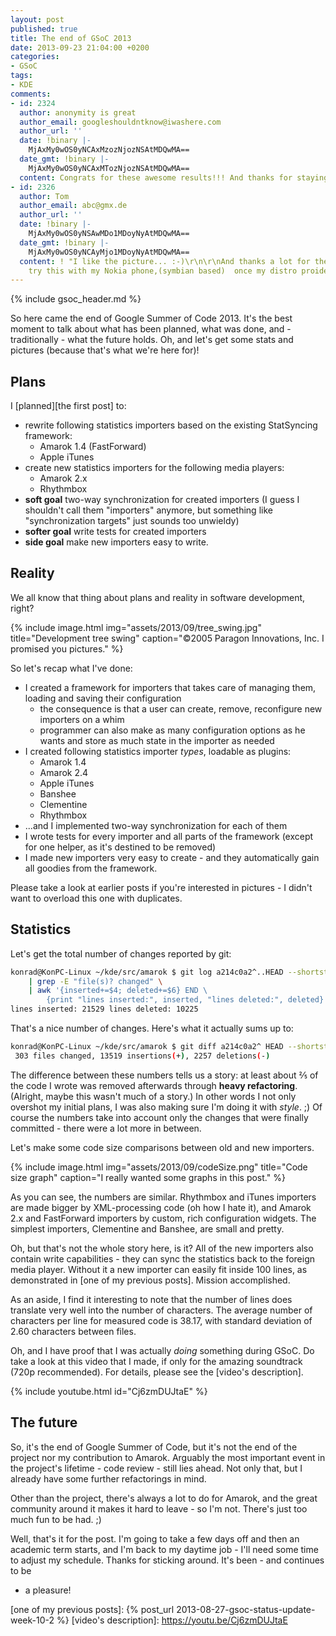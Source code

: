 ```yaml
---
layout: post
published: true
title: The end of GSoC 2013
date: 2013-09-23 21:04:00 +0200
categories:
- GSoC
tags:
- KDE
comments:
- id: 2324
  author: anonymity is great
  author_email: googleshouldntknow@iwashere.com
  author_url: ''
  date: !binary |-
    MjAxMy0wOS0yNCAxMzozNjozNSAtMDQwMA==
  date_gmt: !binary |-
    MjAxMy0wOS0yNCAxMTozNjozNSAtMDQwMA==
  content: Congrats for these awesome results!!! And thanks for staying around :)
- id: 2326
  author: Tom
  author_email: abc@gmx.de
  author_url: ''
  date: !binary |-
    MjAxMy0wOS0yNSAwMDo1MDoyNyAtMDQwMA==
  date_gmt: !binary |-
    MjAxMy0wOS0yNCAyMjo1MDoyNyAtMDQwMA==
  content: ! "I like the picture... :-)\r\n\r\nAnd thanks a lot for the work, I wil
    try this with my Nokia phone,(symbian based)  once my distro proides the packages"
---
```


{% include gsoc_header.md %}

So here came the end of Google Summer of Code 2013. It's the best moment to talk
about what has been planned, what was done, and - traditionally - what the
future holds. Oh, and let's get some stats and pictures (because that's what
we're here for)!

## Plans

I [planned][the first post] to:

* rewrite following statistics importers based on the existing StatSyncing
  framework:
  * Amarok 1.4 (FastForward)
  * Apple iTunes
* create new statistics importers for the following media players:
  * Amarok 2.x
  * Rhythmbox
* **soft goal** two-way synchronization for created importers (I guess I
  shouldn't call them "importers" anymore, but something like "synchronization
  targets" just sounds too unwieldy)
* **softer goal** write tests for created importers
* **side goal** make new importers easy to write.

## Reality

We all know that thing about plans and reality in software development, right?

{% include image.html img="assets/2013/09/tree_swing.jpg" title="Development tree swing" caption="©2005 Paragon Innovations, Inc. I promised you pictures." %}

So let's recap what I've done:

* I created a framework for importers that takes care of managing them, loading
  and saving their configuration
  * the consequence is that a user can create, remove, reconfigure new importers
    on a whim
  * programmer can also make as many configuration options as he wants and store
    as much state in the importer as needed
* I created following statistics importer *types*, loadable as plugins:
  * Amarok 1.4
  * Amarok 2.4
  * Apple iTunes
  * Banshee
  * Clementine
  * Rhythmbox
* ...and I implemented two-way synchronization for each of them
* I wrote tests for every importer and all parts of the framework (except for
  one helper, as it's destined to be removed)
* I made new importers very easy to create - and they automatically gain all
  goodies from the framework.

Please take a look at earlier posts if you're interested in pictures - I didn't
want to overload this one with duplicates.

## Statistics

Let's get the total number of changes reported by git:

```sh
konrad@KonPC-Linux ~/kde/src/amarok $ git log a214c0a2^..HEAD --shortstat \
    | grep -E "file(s)? changed" \
    | awk '{inserted+=$4; deleted+=$6} END \
        {print "lines inserted:", inserted, "lines deleted:", deleted}'
lines inserted: 21529 lines deleted: 10225
```

That's a nice number of changes. Here's what it actually sums up to:

```sh
konrad@KonPC-Linux ~/kde/src/amarok $ git diff a214c0a2^ HEAD --shortstat
 303 files changed, 13519 insertions(+), 2257 deletions(-)
```

The difference between these numbers tells us a story: at least about ⅖ of the
code I wrote was removed afterwards through **heavy refactoring**. (Alright,
maybe this wasn't much of a story.) In other words I not only overshot my
initial plans, I was also making sure I'm doing it with *style*. ;) Of course
the numbers take into account only the changes that were finally committed -
there were a lot more in between.

Let's make some code size comparisons between old and new importers.

{% include image.html img="assets/2013/09/codeSize.png" title="Code size graph" caption="I really wanted some graphs in this post." %}

As you can see, the numbers are similar. Rhythmbox and iTunes importers are made
bigger by XML-processing code (oh how I hate it), and Amarok 2.x and FastForward
importers by custom, rich configuration widgets. The simplest importers,
Clementine and Banshee, are small and pretty.

Oh, but that's not the whole story here, is it? All of the new importers also
contain write capabilities - they can sync the statistics back to the foreign
media player. Without it a new importer can easily fit inside 100 lines, as
demonstrated in [one of my previous posts]. Mission accomplished.

As an aside, I find it interesting to note that the number of lines does
translate very well into the number of characters. The average number of
characters per line for measured code is 38.17, with standard deviation of 2.60
characters between files.

Oh, and I have proof that I was actually *doing* something during GSoC. Do take
a look at this video that I made, if only for the amazing soundtrack (720p
recommended). For details, please see the [video's description].

{% include youtube.html id="Cj6zmDUJtaE" %}

## The future

So, it's the end of Google Summer of Code, but it's not the end of the project
nor my contribution to Amarok. Arguably the most important event in the
project's lifetime - code review - still lies ahead. Not only that, but I
already have some further refactorings in mind.

Other than the project, there's always a lot to do for Amarok, and the great
community around it makes it hard to leave - so I'm not. There's just too much
fun to be had. ;)

Well, that's it for the post. I'm going to take a few days off and then an
academic term starts, and I'm back to my daytime job - I'll need some time to
adjust my schedule. Thanks for sticking around. It's been - and continues to be
- a pleasure!

[one of my previous posts]: {% post_url 2013-08-27-gsoc-status-update-week-10-2 %}
[video's description]: https://youtu.be/Cj6zmDUJtaE
